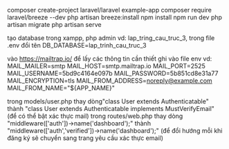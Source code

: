 composer create-project laravel/laravel example-app
composer require laravel/breeze --dev
php artisan breeze:install
npm install
npm run dev
php artisan migrate
php artisan serve

tạo database trong xampp, php admin vd: lap_tring_cau_truc_3, trong file .env đổi tên DB_DATABASE=lap_trinh_cau_truc_3 

vào https://mailtrap.io/ để lấy các thông tin cần thiết ghi vào file env
vd:
MAIL_MAILER=smtp
MAIL_HOST=smtp.mailtrap.io
MAIL_PORT=2525
MAIL_USERNAME=5bd9c4164e097b
MAIL_PASSWORD=5b851cd8e31a77
MAIL_ENCRYPTION=tls
MAIL_FROM_ADDRESS=noreply@example.com
MAIL_FROM_NAME="${APP_NAME}"

trong models/user.php thay dòng"class User extends Authenticatable" thành "class User extends Authenticatable implements MustVerifyEmail" (để có thể bật xác thực mail)
trong routes/web.php thay dòng "middleware(['auth'])->name('dashboard');" thành "middleware(['auth','verified'])->name('dashboard');" (để đổi hướng mỗi khi đăng ký sẽ chuyển sang trang yêu cầu xác thực email)

